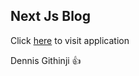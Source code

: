## Next Js Blog

Click [here](https://nextjs-blog-three-steel-79.vercel.app) to visit application



Dennis Githinji 👍
